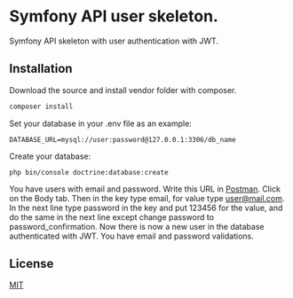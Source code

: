 # Symfony API user skeleton.

Symfony API skeleton with user authentication with JWT.

## Installation

Download the source and install vendor folder with composer.

```bash
composer install
```

Set your database in your .env file as an example:
```
DATABASE_URL=mysql://user:password@127.0.0.1:3306/db_name
```
Create your database:
```
php bin/console doctrine:database:create
```

You have users with email and password. Write this URL in [Postman](https://www.postman.com/).  Click on the Body tab. Then in the key type email, for value type user@mail.com. In the next line type password in the key and put 123456 for the value, and do the same in the next line except change password to password_confirmation. Now there is now a new user in the database authenticated with JWT. You have email and password validations.


## License
[MIT](https://choosealicense.com/licenses/mit/)
